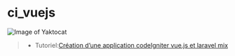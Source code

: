 # ci_vuejs

![Image of Yaktocat](https://lws-abt5wcf.netdna-ssl.com/blogs/wp-content/uploads/2017/09/codeigniter-lg-299x300.gif)


>* Tutoriel:[Création d’une application codeIgniter vue.js et laravel mix](https://medium.com/@jabrane.pro/cr%C3%A9ation-dune-application-codeigniter-vue-js-et-laravel-mix-7beab5d0d1d5?source=friends_link&sk=3a62fd2cabe2d12c6f945795361385de)